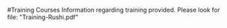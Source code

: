 #Training Courses
Information regarding training provided.
Please look for file: "Training-Rushi.pdf"
